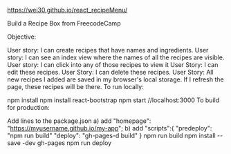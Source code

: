 https://wei30.github.io/react_recipeMenu/

Build a Recipe Box from FreecodeCamp

Objective:

User story: I can create recipes that have names and ingredients.
User story: I can see an index view where the names of all the recipes are visible.
User story: I can click into any of those recipes to view it
User Story: I can edit these recipes.
User Story: I can delete these recipes.
User Story: All new recipes I added are saved in my browser's local storage. If I refresh the page, these recipes will be there.
To run locally:

npm install
npm install react-bootstrap
npm start //localhost:3000
To build for production:

Add lines to the package.json a) add "homepage": "https://myusername.github.io/my-app"; b) add "scripts":{ "predeploy": "npm run build" "deploy": "gh-pages-d build" }
npm run build
npm install --save -dev gh-pages
npm run deploy
